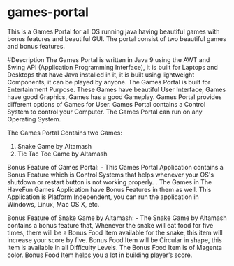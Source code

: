 # games-portal
This is a Games Portal for all OS running java having beautiful games with bonus features and beautiful GUI.
The portal consist of two beautiful games and bonus features.

#Description
The Games Portal is written in Java 9 using the AWT and Swing API (Application Programming Interface), it is built for Laptops and Desktops that have Java installed in it, it is built using lightweight Components, it can be played by anyone.
The Games Portal is built for Entertainment Purpose.
These Games have beautiful User Interface, Games have good Graphics, Games has a good Gameplay.
Games Portal provides different options of Games for User.
Games Portal contains a Control System to control your Computer.
The Games Portal can run on any Operating System.

The Games Portal Contains two Games:
1. Snake Game by Altamash
2. Tic Tac Toe Game by Altamash

Bonus Feature of Games Portal: -
This Games Portal Application contains a Bonus Feature which is Control Systems that helps whenever your OS's shutdown or restart button is not working properly. .
The Games in The HaveFun Games Application have Bonus Features in them as well.
This Application is Platform Independent, you can run the application in Windows, Linux, Mac OS X, etc.

Bonus Feature of Snake Game by Altamash: -
The Snake Game by Altamash contains a bonus feature that,
Whenever the snake will eat food for five times, there will be a Bonus Food Item available for the snake, this item will increase your score by five.
Bonus Food Item will be Circular in shape, this item is available in all Difficulty Levels.
The Bonus Food Item is of Magenta color.
Bonus Food Item helps you a lot in building player’s score.
